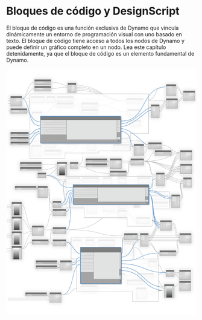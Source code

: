 # Bloques de código y DesignScript

El bloque de código es una función exclusiva de Dynamo que vincula dinámicamente un entorno de programación visual con uno basado en texto. El bloque de código tiene acceso a todos los nodos de Dynamo y puede definir un gráfico completo en un nodo. Lea este capítulo detenidamente, ya que el bloque de código es un elemento fundamental de Dynamo.

![](<../images/8-1/Code Blocks-01.jpg>)

